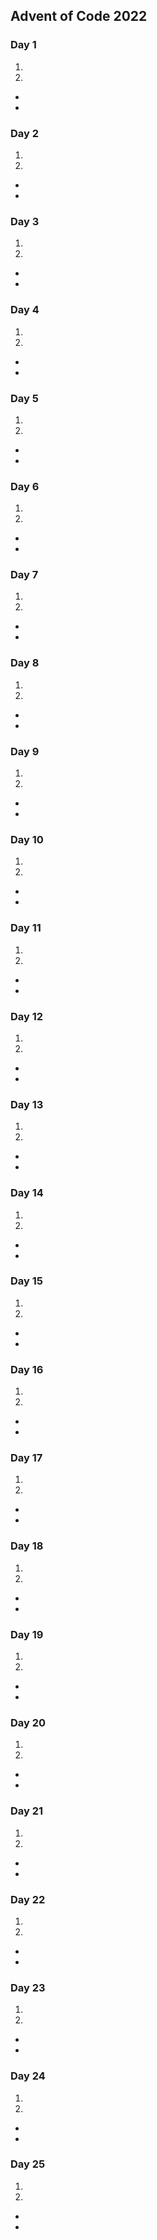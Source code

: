 ## Advent of Code 2022

### Day 1

1.  
2.  

-   
-   



### Day 2

1.  
2.  

-   
-   



### Day 3

1.  
2.  

-   
-   



### Day 4

1.  
2.  

-   
-   



### Day 5

1.  
2.  

-   
-   



### Day 6

1.  
2.  

-   
-   



### Day 7

1.  
2.  

-   
-   



### Day 8

1.  
2.  

-   
-   



### Day 9

1.  
2.  

-   
-   



### Day 10

1.  
2.  

-   
-   



### Day 11

1.  
2.  

-   
-   



### Day 12

1.  
2.  

-   
-   



### Day 13

1.  
2.  

-   
-   



### Day 14

1.  
2.  

-   
-   



### Day 15

1.  
2.  

-   
-   



### Day 16

1.  
2.  

-   
-   



### Day 17

1.  
2.  

-   
-   



### Day 18

1.  
2.  

-   
-   



### Day 19

1.  
2.  

-   
-   



### Day 20

1.  
2.  

-   
-   



### Day 21

1.  
2.  

-   
-   



### Day 22

1.  
2.  

-   
-   



### Day 23

1.  
2.  

-   
-   



### Day 24

1.  
2.  

-   
-   



### Day 25

1.  
2.  

-   
-   

